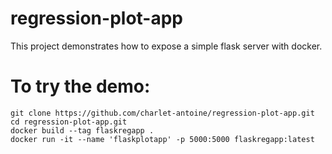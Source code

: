 # regression-plot-app
This project demonstrates how to expose a simple flask server with docker.


# To try the demo: 
```
git clone https://github.com/charlet-antoine/regression-plot-app.git
cd regression-plot-app.git
docker build --tag flaskregapp .
docker run -it --name 'flaskplotapp' -p 5000:5000 flaskregapp:latest
```
